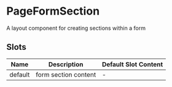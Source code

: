 # PageFormSection

A layout component for creating sections within a form

## Slots

<!-- @vuese:PageFormSection:slots:start -->

| Name    | Description          | Default Slot Content |
| ------- | -------------------- | -------------------- |
| default | form section content | -                    |

<!-- @vuese:PageFormSection:slots:end -->
